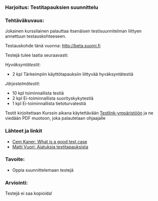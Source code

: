 ### Harjoitus: Testitapauksien suunnittelu

### Tehtäväkuvaus:

Jokainen kurssilainen palauttaa itsenäisen testisuunnitelman liittyen annettuun testauskohteeseen.

Testauskohde tänä vuonna: http://beta.suomi.fi

Testejä tulee laatia seuraavasti:

*Hyväksyntätestit:*

* 2 kpl Tärkeimpiin käyttötapauksiin liittyvää hyväksyntätestiä 


*Järjestelmätestit:*

* 10 kpl toiminnallista testiä
* 2 kpl Ei-toiminnallista suorityskykytestiä
* 1 kpl Ei-toiminnallista tietoturvatestiä

Testit kirjoitettaan Kurssin aikana käytettävään [Testlink-ympäristöön](http://146.185.132.189/testlink)
ja ne viedään PDF muotoon, joka palautetaan ohjaajalle

### Lähteet ja linkit

* [Cem Kaner: What is a good test case](http://www.kaner.com/pdfs/GoodTest.pdf)
* [Matti Vuori: Ajatuksia testitapauksista ](https://drive.google.com/file/d/0B-hPgXTXfK9EbnNHODZsczR5NzQ/view)


### Tavoite:

* Oppia suunnittelemaan testejä


### Arviointi:

Testejä ei saa kopioida!


